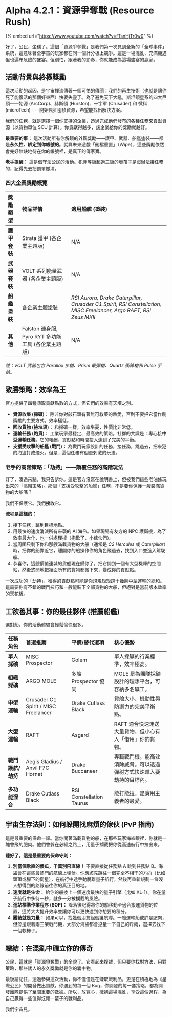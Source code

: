 # Alpha 4.2.1：資源爭奪戰 (Resource Rush)

{% embed url="https://www.youtube.com/watch?v=fTsnHjTr0w0" %}

好了，公民，坐穩了。這個「資源爭奪戰」是我們第一次見到全新的「全球事件」系統，這意味著全宇宙的玩家都在同一個計分板上競爭。這是一場混亂、充滿機遇但也遍布危險的盛宴。但別怕，跟著我的節奏，你就能成為這場盛宴的贏家。

## 活動背景與終極獎勵

這次活動的起因，是宇宙裡流傳著一個可怕的傳聞：我們的再生技術（也就是讓你死了能復活的那個好東西）快要失靈了。為了避免天下大亂，斯坦頓星系的四大巨頭——始源 (ArcCorp)、赫斯頓 (Hurston)、十字軍 (Crusader) 和 微科 (microTech)——開始瘋狂囤積資源，希望能找出解決方案。

我們的任務，就是選擇一個你支持的企業，透過完成他們發布的各種任務來貢獻資源（以貨物單位 SCU 計算）。你貢獻得越多，該企業給你的獎勵就越好。

**最重要的事：** 這次活動所有你解鎖的外觀獎勵——護甲、武器、船艦塗裝——都是**永久性、綁定到你帳號的**。就算未來遊戲「刪檔重置」（Wipe），這些獎勵依然會完好無缺地待在你的帳號裡，是真正的傳家寶。

**老手提醒：** 這是個守法公民的活動。犯罪等級超過三級的壞孩子是沒辦法接任務的，記得先去把罰單繳清。

### 四大企業獎勵概覽

| 獎勵類型     | 物品詳情                                           | 適用船艦 (塗裝)                                                                                                   |
| :----------- | :------------------------------------------------- | :---------------------------------------------------------------------------------------------------------------- |
| **護甲套裝** | Strata 護甲 (各企業主題版)                         | N/A                                                                                                               |
| **武器套裝** | VOLT 系列能量武器 (各企業主題版)                   | N/A                                                                                                               |
| **船艦塗裝** | 各企業主題塗裝                                     | _RSI Aurora, Drake Caterpillar, Crusader C1 Spirit, RSI Constellation, MISC Freelancer, Argo RAFT, RSI Zeus MKII_ |
| **其他**     | Falston 連身服, Pyro RYT 多功能工具 (各企業主題版) | N/A                                                                                                               |

_註：VOLT 武器包含 Parallax 步槍、Prism 霰彈槍、Quartz 衝鋒槍和 Pulse 手槍。_

## 致勝策略：效率為王

官方提供了四種賺取貢獻點數的方式，但它們的效率有天壤之別。

- **資源收集 (採礦)：** 除非你對敲石頭有著無可救藥的熱愛，否則不要把它當作刷獎勵的主要方式。效率極低。
- **回收貨物 (撿垃圾)：** 和採礦一樣，效率堪憂，性價比非常低。
- **運輸任務 (跑貨)：** 工業玩家最穩定、最高效的策略。社群的共識是：專心接**中型運輸任務**。它的報酬、貢獻點和時間投入達到了完美的平衡。
- **支援受攻擊的船艦 (戰鬥)：** 為戰鬥玩家設計的任務，接任務，跳過去，把來犯的海盜打成煙火。但是...這個任務有個更刺激的玩法。

### 老手的高階策略：「劫持」——顛覆任務的高階玩法

好了，湊過來點，我只告訴你。這是官方沒寫在說明書上，但被我們這些老油條玩出來的「高階策略」。那個「支援受攻擊的船艦」任務，不是要你保護一艘裝滿貨物的大船嗎？

我們不保護它。我們**接收**它。

**流程是這樣的：**

1.  接下任務，跳到目標地點。
2.  用最快的速度消滅所有來襲的 AI 海盜。如果現場有友方的 NPC 護衛機，為了效率最大化，也一併處理掉（抱歉了，小傢伙們）。
3.  當周圍只剩下你和那艘滿載貨物的大船（通常是 _C2 Hercules_ 或 _Caterpillar_）時，把你的船靠近它，離開你的船操作你的角色飛過去，找到入口並進入駕駛艙。
4.  恭喜你，這艘價值連城的貨船現在歸你了。把它開到一個有大型機庫的空間站，然後悠閒地把裡面所有的貨物都搬下來，變成你的貢獻點。

一次成功的「劫持」，獲得的貢獻點可能是你規規矩矩跑十幾趟中型運輸的總和。這需要你有不錯的戰鬥技巧和一艘能裝下全部貨物的大船，但絕對是當前版本效率的天花板。

## 工欲善其事：你的最佳夥伴 (推薦船艦)

選對船，你的活動體驗會輕鬆愉快很多。

| 任務角色          | 首選推薦                             | 平價/替代選項            | 核心優勢                                                             |
| :---------------- | :----------------------------------- | :----------------------- | :------------------------------------------------------------------- |
| **單人採礦**      | MISC Prospector                      | Golem                    | 單人採礦的行業標準，效率極高。                                       |
| **組織採礦**      | ARGO MOLE                            | 多艘 Prospector 協同     | MOLE 是為團隊採礦設計的理想平台，可容納多名礦工。                    |
| **中型運輸**      | Crusader C1 Spirit / MISC Freelancer | Drake Cutlass Black      | 貨艙大小、機動性與防禦力的完美平衡點。                               |
| **大型運輸**      | RAFT                                 | Asgard                   | RAFT 適合快速運送大量貨物，但小心有人「借用」你的貨物。              |
| **戰鬥護航/劫持** | Aegis Gladius / Anvil F7C Hornet     | Drake Buccaneer          | 專職戰鬥機，能高效清除威脅。可以透過彈射方式快速進入要劫持的目標內。 |
| **多功能混合**    | Drake Cutlass Black                  | RSI Constellation Taurus | 能打能拉，是實用主義者的最愛。                                       |

## 宇宙生存法則：如何躲開找麻煩的傢伙 (PvP 指南)

這是最重要的保命一課。當你開著滿載貨物的船，在那些玩家海盜眼裡，你就是一塊會飛的肥肉。他們會躲在必經之路上，用量子攔截把你從高速航行中拉出來。

**聽好了，這是最重要的保命守則：**

1.  **別當個耿直的傻瓜，千萬別飛直線！** 不要直接從任務點 A 跳到任務點 B。海盜會在這些最熱門的航線上埋伏。你應該先跳往一個完全不相干的方向（比如頭頂或腳下的衛星），在航行中途手動脫離量子航行，然後再重新規劃一條沒人想得到的路線前往你的真正目的地。
2.  **速度就是生命：** 給你的船換上一個速度最快的量子引擎（比如 XL-1）。你在量子航行中多待一秒，就多一分被攔截的風險。
3.  **進站標準作業程序 (SOP)：** 降落後記得將你的船移動至適合搬運貨物的位置，這將大大提升效率並讓你可以更快達到你想要的積分。
4.  **團結就是力量：** 如果可以，找幾個朋友組個護航隊。一艘運輸船或許是肥肉，但旁邊跟著兩三架戰鬥機，大部分海盜都會掂量一下自己的斤兩，選擇去找下一個軟柿子。

## 總結：在混亂中確立你的傳奇

公民，這就是「資源爭奪戰」的全貌了。它看起來複雜，但只要你找對方法，用對策略，那些誘人的永久獎勵就是你的囊中物。

最後請記住，透過參與這次活動，你不僅僅是在賺取戰利品，更是在積極地為《星際公民》的開發做出貢獻。你遇到的每一個 Bug，你開發的每一套策略，都為開發團隊提供了至關重要的數據。所以，放寬心，擁抱這場混亂，享受這個過程，為自己贏得一些值得炫耀一輩子的戰利品。

我們宇宙見。
